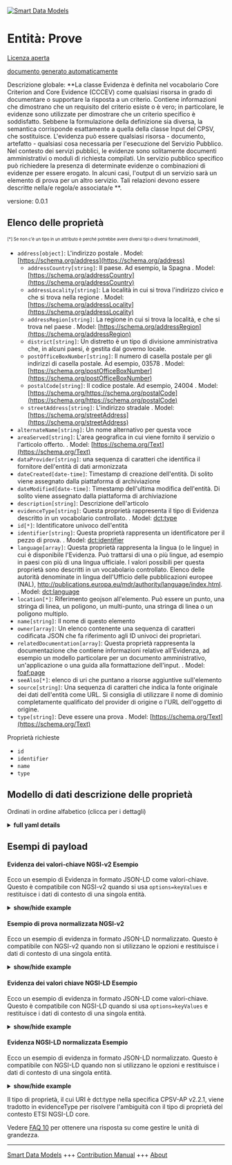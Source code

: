<!-- 10-Header -->    
[![Smart Data Models](https://smartdatamodels.org/wp-content/uploads/2022/01/SmartDataModels_logo.png "Logo")](https://smartdatamodels.org)    
Entità: Prove    
=============<!-- /10-Header -->    
<!-- 15-License -->    
[Licenza aperta](https://github.com/smart-data-models//dataModel.CPSV-AP/blob/master/Evidence/LICENSE.md)    
[documento generato automaticamente](https://docs.google.com/presentation/d/e/2PACX-1vTs-Ng5dIAwkg91oTTUdt8ua7woBXhPnwavZ0FxgR8BsAI_Ek3C5q97Nd94HS8KhP-r_quD4H0fgyt3/pub?start=false&loop=false&delayms=3000#slide=id.gb715ace035_0_60)    
<!-- /15-License -->    
<!-- 20-Description -->    
Descrizione globale: **La classe Evidenza è definita nel vocabolario Core Criterion and Core Evidence (CCCEV) come qualsiasi risorsa in grado di documentare o supportare la risposta a un criterio. Contiene informazioni che dimostrano che un requisito del criterio esiste o è vero; in particolare, le evidenze sono utilizzate per dimostrare che un criterio specifico è soddisfatto. Sebbene la formulazione della definizione sia diversa, la semantica corrisponde esattamente a quella della classe Input del CPSV, che sostituisce. L'evidenza può essere qualsiasi risorsa - documento, artefatto - qualsiasi cosa necessaria per l'esecuzione del Servizio Pubblico. Nel contesto dei servizi pubblici, le evidenze sono solitamente documenti amministrativi o moduli di richiesta compilati. Un servizio pubblico specifico può richiedere la presenza di determinate evidenze o combinazioni di evidenze per essere erogato. In alcuni casi, l'output di un servizio sarà un elemento di prova per un altro servizio. Tali relazioni devono essere descritte nella/e regola/e associata/e **.    
versione: 0.0.1    
<!-- /20-Description -->    
<!-- 30-PropertiesList -->    
## Elenco delle proprietà    
<sup><sub>[*] Se non c'è un tipo in un attributo è perché potrebbe avere diversi tipi o diversi formati/modelli</sub></sup>.    
- `address[object]`: L'indirizzo postale  . Model: [https://schema.org/address](https://schema.org/address)	- `addressCountry[string]`: Il paese. Ad esempio, la Spagna  . Model: [https://schema.org/addressCountry](https://schema.org/addressCountry)    
	- `addressLocality[string]`: La località in cui si trova l'indirizzo civico e che si trova nella regione  . Model: [https://schema.org/addressLocality](https://schema.org/addressLocality)    
	- `addressRegion[string]`: La regione in cui si trova la località, e che si trova nel paese  . Model: [https://schema.org/addressRegion](https://schema.org/addressRegion)    
	- `district[string]`: Un distretto è un tipo di divisione amministrativa che, in alcuni paesi, è gestita dal governo locale.      
	- `postOfficeBoxNumber[string]`: Il numero di casella postale per gli indirizzi di casella postale. Ad esempio, 03578  . Model: [https://schema.org/postOfficeBoxNumber](https://schema.org/postOfficeBoxNumber)    
	- `postalCode[string]`: Il codice postale. Ad esempio, 24004  . Model: [https://schema.org/https://schema.org/postalCode](https://schema.org/https://schema.org/postalCode)    
	- `streetAddress[string]`: L'indirizzo stradale  . Model: [https://schema.org/streetAddress](https://schema.org/streetAddress)    
- `alternateName[string]`: Un nome alternativo per questa voce  - `areaServed[string]`: L'area geografica in cui viene fornito il servizio o l'articolo offerto.  . Model: [https://schema.org/Text](https://schema.org/Text)- `dataProvider[string]`: una sequenza di caratteri che identifica il fornitore dell'entità di dati armonizzata  - `dateCreated[date-time]`: Timestamp di creazione dell'entità. Di solito viene assegnato dalla piattaforma di archiviazione  - `dateModified[date-time]`: Timestamp dell'ultima modifica dell'entità. Di solito viene assegnato dalla piattaforma di archiviazione  - `description[string]`: Descrizione dell'articolo  - `evidenceType[string]`: Questa proprietà rappresenta il tipo di Evidenza descritto in un vocabolario controllato.  . Model: [dct:type](dct:type)- `id[*]`: Identificatore univoco dell'entità  - `identifier[string]`: Questa proprietà rappresenta un identificatore per il pezzo di prova.  . Model: [dct:identifier](dct:identifier)- `language[array]`: Questa proprietà rappresenta la lingua (o le lingue) in cui è disponibile l'Evidenza. Può trattarsi di una o più lingue, ad esempio in paesi con più di una lingua ufficiale. I valori possibili per questa proprietà sono descritti in un vocabolario controllato. Elenco delle autorità denominate in lingua dell'Ufficio delle pubblicazioni europee (NAL), http://publications.europa.eu/mdr/authority/language/index.html.  . Model: [dct:language](dct:language)- `location[*]`: Riferimento geojson all'elemento. Può essere un punto, una stringa di linea, un poligono, un multi-punto, una stringa di linea o un poligono multiplo.  - `name[string]`: Il nome di questo elemento  - `owner[array]`: Un elenco contenente una sequenza di caratteri codificata JSON che fa riferimento agli ID univoci dei proprietari.  - `relatedDocumentation[array]`: Questa proprietà rappresenta la documentazione che contiene informazioni relative all'Evidenza, ad esempio un modello particolare per un documento amministrativo, un'applicazione o una guida alla formattazione dell'input.  . Model: [ foaf:page]( foaf:page)- `seeAlso[*]`: elenco di uri che puntano a risorse aggiuntive sull'elemento  - `source[string]`: Una sequenza di caratteri che indica la fonte originale dei dati dell'entità come URL. Si consiglia di utilizzare il nome di dominio completamente qualificato del provider di origine o l'URL dell'oggetto di origine.  - `type[string]`: Deve essere una prova  . Model: [https://schema.org/Text](https://schema.org/Text)<!-- /30-PropertiesList -->    
<!-- 35-RequiredProperties -->    
Proprietà richieste    
- `id`  - `identifier`  - `name`  - `type`  <!-- /35-RequiredProperties -->    
<!-- 40-RequiredProperties -->    
<!-- /40-RequiredProperties -->    
<!-- 50-DataModelHeader -->    
## Modello di dati descrizione delle proprietà    
Ordinati in ordine alfabetico (clicca per i dettagli)    
<!-- /50-DataModelHeader -->    
<!-- 60-ModelYaml -->    
<details><summary><strong>full yaml details</strong></summary>      
```yaml    
Evidence:      
  description: 'The Evidence class is defined in the Core Criterion and Core Evidence vocabulary (CCCEV) as any resource that can document or support a criterion response. It contains information that proves that a criterion requirement exists or is true, in particular evidences are used to prove that a specific criterion is met. Although the wording of the definition is different, the semantics are an exact match for CPSV''s Input class which it replaces. Evidence can be any resource - document, artefact – anything needed for executing the Public Service. In the context of Public Services, Evidence is usually administrative documents or completed application forms. A specific Public Service may require the presence of certain Evidence or combinations of Evidence in order to be delivered. In some cases, the Output of one service will be Evidence for another service. Such relationships should be described in the associated Rule(s).'      
  properties:      
    address:      
      description: The mailing address      
      properties:      
        addressCountry:      
          description: 'The country. For example, Spain'      
          type: string      
          x-ngsi:      
            model: https://schema.org/addressCountry      
            type: Property      
        addressLocality:      
          description: 'The locality in which the street address is, and which is in the region'      
          type: string      
          x-ngsi:      
            model: https://schema.org/addressLocality      
            type: Property      
        addressRegion:      
          description: 'The region in which the locality is, and which is in the country'      
          type: string      
          x-ngsi:      
            model: https://schema.org/addressRegion      
            type: Property      
        district:      
          description: 'A district is a type of administrative division that, in some countries, is managed by the local government'      
          type: string      
          x-ngsi:      
            type: Property      
        postOfficeBoxNumber:      
          description: 'The post office box number for PO box addresses. For example, 03578'      
          type: string      
          x-ngsi:      
            model: https://schema.org/postOfficeBoxNumber      
            type: Property      
        postalCode:      
          description: 'The postal code. For example, 24004'      
          type: string      
          x-ngsi:      
            model: https://schema.org/https://schema.org/postalCode      
            type: Property      
        streetAddress:      
          description: The street address      
          type: string      
          x-ngsi:      
            model: https://schema.org/streetAddress      
            type: Property      
        streetNr:      
          description: Number identifying a specific property on a public street      
          type: string      
          x-ngsi:      
            type: Property      
      type: object      
      x-ngsi:      
        model: https://schema.org/address      
        type: Property      
    alternateName:      
      description: An alternative name for this item      
      type: string      
      x-ngsi:      
        type: Property      
    areaServed:      
      description: The geographic area where a service or offered item is provided      
      type: string      
      x-ngsi:      
        model: https://schema.org/Text      
        type: Property      
    dataProvider:      
      description: A sequence of characters identifying the provider of the harmonised data entity      
      type: string      
      x-ngsi:      
        type: Property      
    dateCreated:      
      description: Entity creation timestamp. This will usually be allocated by the storage platform      
      format: date-time      
      type: string      
      x-ngsi:      
        type: Property      
    dateModified:      
      description: Timestamp of the last modification of the entity. This will usually be allocated by the storage platform      
      format: date-time      
      type: string      
      x-ngsi:      
        type: Property      
    description:      
      description: A description of this item      
      type: string      
      x-ngsi:      
        type: Property      
    evidenceType:      
      description: This property represents the type of Evidence as described in a controlled vocabulary      
      type: string      
      x-ngsi:      
        model: dct:type      
        type: Property      
    id:      
      anyOf:      
        - description: Identifier format of any NGSI entity      
          maxLength: 256      
          minLength: 1      
          pattern: ^[\w\-\.\{\}\$\+\*\[\]`|~^@!,:\\]+$      
          type: string      
          x-ngsi:      
            type: Property      
        - description: Identifier format of any NGSI entity      
          format: uri      
          type: string      
          x-ngsi:      
            type: Property      
      description: Unique identifier of the entity      
      x-ngsi:      
        type: Property      
    identifier:      
      description: This property represents an Identifier for the piece of Evidence      
      type: string      
      x-ngsi:      
        model: dct:identifier      
        type: Property      
    language:      
      description: 'This property represents the language(s) in which the Evidence is available. This could be one or multiple languages, for instance in countries with more than one official language. The possible values for this property are described in a controlled vocabulary. European Publications Office''s Languages Named Authority List (NAL), http://publications.europa.eu/mdr/authority/language/index.html'      
      items:      
        description: ""      
        type: string      
        x-ngsi:      
          model: ' dct:LinguisticSystem'      
      type: array      
      x-ngsi:      
        model: dct:language      
        type: Property      
    location:      
      description: 'Geojson reference to the item. It can be Point, LineString, Polygon, MultiPoint, MultiLineString or MultiPolygon'      
      oneOf:      
        - description: Geojson reference to the item. Point      
          properties:      
            bbox:      
              items:      
                type: number      
              minItems: 4      
              type: array      
            coordinates:      
              items:      
                type: number      
              minItems: 2      
              type: array      
            type:      
              enum:      
                - Point      
              type: string      
          required:      
            - type      
            - coordinates      
          title: GeoJSON Point      
          type: object      
          x-ngsi:      
            type: GeoProperty      
        - description: Geojson reference to the item. LineString      
          properties:      
            bbox:      
              items:      
                type: number      
              minItems: 4      
              type: array      
            coordinates:      
              items:      
                items:      
                  type: number      
                minItems: 2      
                type: array      
              minItems: 2      
              type: array      
            type:      
              enum:      
                - LineString      
              type: string      
          required:      
            - type      
            - coordinates      
          title: GeoJSON LineString      
          type: object      
          x-ngsi:      
            type: GeoProperty      
        - description: Geojson reference to the item. Polygon      
          properties:      
            bbox:      
              items:      
                type: number      
              minItems: 4      
              type: array      
            coordinates:      
              items:      
                items:      
                  items:      
                    type: number      
                  minItems: 2      
                  type: array      
                minItems: 4      
                type: array      
              type: array      
            type:      
              enum:      
                - Polygon      
              type: string      
          required:      
            - type      
            - coordinates      
          title: GeoJSON Polygon      
          type: object      
          x-ngsi:      
            type: GeoProperty      
        - description: Geojson reference to the item. MultiPoint      
          properties:      
            bbox:      
              items:      
                type: number      
              minItems: 4      
              type: array      
            coordinates:      
              items:      
                items:      
                  type: number      
                minItems: 2      
                type: array      
              type: array      
            type:      
              enum:      
                - MultiPoint      
              type: string      
          required:      
            - type      
            - coordinates      
          title: GeoJSON MultiPoint      
          type: object      
          x-ngsi:      
            type: GeoProperty      
        - description: Geojson reference to the item. MultiLineString      
          properties:      
            bbox:      
              items:      
                type: number      
              minItems: 4      
              type: array      
            coordinates:      
              items:      
                items:      
                  items:      
                    type: number      
                  minItems: 2      
                  type: array      
                minItems: 2      
                type: array      
              type: array      
            type:      
              enum:      
                - MultiLineString      
              type: string      
          required:      
            - type      
            - coordinates      
          title: GeoJSON MultiLineString      
          type: object      
          x-ngsi:      
            type: GeoProperty      
        - description: Geojson reference to the item. MultiLineString      
          properties:      
            bbox:      
              items:      
                type: number      
              minItems: 4      
              type: array      
            coordinates:      
              items:      
                items:      
                  items:      
                    items:      
                      type: number      
                    minItems: 2      
                    type: array      
                  minItems: 4      
                  type: array      
                type: array      
              type: array      
            type:      
              enum:      
                - MultiPolygon      
              type: string      
          required:      
            - type      
            - coordinates      
          title: GeoJSON MultiPolygon      
          type: object      
          x-ngsi:      
            type: GeoProperty      
      x-ngsi:      
        type: GeoProperty      
    name:      
      description: The name of this item      
      type: string      
      x-ngsi:      
        type: Property      
    owner:      
      description: A List containing a JSON encoded sequence of characters referencing the unique Ids of the owner(s)      
      items:      
        anyOf:      
          - description: Identifier format of any NGSI entity      
            maxLength: 256      
            minLength: 1      
            pattern: ^[\w\-\.\{\}\$\+\*\[\]`|~^@!,:\\]+$      
            type: string      
            x-ngsi:      
              type: Property      
          - description: Identifier format of any NGSI entity      
            format: uri      
            type: string      
            x-ngsi:      
              type: Property      
        description: Unique identifier of the entity      
        x-ngsi:      
          type: Property      
      type: array      
      x-ngsi:      
        type: Property      
    relatedDocumentation:      
      description: 'This property represents documentation that contains information related to the Evidence, for instance a particular template for an administrative document, an application or a guide on formatting the Input'      
      items:      
        format: uri      
        type: string      
      type: array      
      x-ngsi:      
        model: ' foaf:page'      
        type: Property      
    seeAlso:      
      description: list of uri pointing to additional resources about the item      
      oneOf:      
        - items:      
            format: uri      
            type: string      
          minItems: 1      
          type: array      
        - format: uri      
          type: string      
      x-ngsi:      
        type: Property      
    source:      
      description: 'A sequence of characters giving the original source of the entity data as a URL. Recommended to be the fully qualified domain name of the source provider, or the URL to the source object'      
      type: string      
      x-ngsi:      
        type: Property      
    type:      
      description: It has to be Evidence      
      enum:      
        - Evidence      
      type: string      
      x-ngsi:      
        model: https://schema.org/Text      
        type: Property      
  required:      
    - id      
    - type      
    - identifier      
    - name      
  type: object      
  x-derived-from: ""      
  x-disclaimer: 'Redistribution and use in source and binary forms, with or without modification, are permitted  provided that the license conditions are met. Copyleft (c) 2022 Contributors to Smart Data Models Program'      
  x-license-url: https://github.com/smart-data-models/dataModel.CPSV-AP/blob/master/Evidence/LICENSE.md      
  x-model-schema: https://smart-data-models.github.io/dataModel.CPSV-AP/Evidence/schema.json      
  x-model-tags: CEFAT4CITIES      
  x-version: 0.0.1      
```    
</details>      
<!-- /60-ModelYaml -->    
<!-- 70-MiddleNotes -->    
<!-- /70-MiddleNotes -->    
<!-- 80-Examples -->    
## Esempi di payload    
#### Evidenza dei valori-chiave NGSI-v2 Esempio    
Ecco un esempio di Evidenza in formato JSON-LD come valori-chiave. Questo è compatibile con NGSI-v2 quando si usa `options=keyValues` e restituisce i dati di contesto di una singola entità.    
<details><summary><strong>show/hide example</strong></summary>      
```json  
{  
  "id": "urn:ngsi-ld:CPSV-AP:Evidence:5eafa833-6dba-430d-b2f0-64379ee20b94",  
  "type": "Evidence",  
  "identifier": "https://www.prh.fi/input/form",  
  "name": "Form to apply for a trademark",  
  "description": "The application must include the applicant's name or company name, domicile or registered office and address. A trademark can be applied for by either a company, an organization or a private person.",  
  "evidenceType": "Declaration of Oath",  
  "relatedDocumentation": [  
    "https://www.prh.fi/stc/forms/tavaramerkin_rekisterointihakemus.pdf"  
  ],  
  "language": [  
    "http://publications.europa.eu/resource/authority/language/FIN",  
    "http://publications.europa.eu/resource/authority/language/SWE"  
  ]  
}  
```  
</details>    
#### Esempio di prova normalizzata NGSI-v2    
Ecco un esempio di evidenza in formato JSON-LD normalizzato. Questo è compatibile con NGSI-v2 quando non si utilizzano le opzioni e restituisce i dati di contesto di una singola entità.    
<details><summary><strong>show/hide example</strong></summary>      
```json  
{  
  "id": "urn:ngsi-ld:CPSV-AP:Evidence:5eafa833-6dba-430d-b2f0-64379ee20b94",  
  "type": "Evidence",  
  "identifier": {  
    "type": "Text",  
    "value": "https://www.prh.fi/input/form"  
  },  
  "name": {  
    "type": "Text",  
    "value": "Form to apply for a trademark"  
  },  
  "description": {  
    "type": "Text",  
    "value": "The application must include the applicant's name or company name, domicile or registered office and address. A trademark can be applied for by either a company, an organization or a private person."  
  },  
  "evidenceType": {  
    "type": "Text",  
    "value": "Declaration of Oath"  
  },  
  "relatedDocumentation": {  
    "type": "StructuredValue",  
    "value": [  
      "https://www.prh.fi/stc/forms/tavaramerkin_rekisterointihakemus.pdf"  
    ]  
  },  
  "language": {  
    "type": "StructuredValue",  
    "value": [  
      "http://publications.europa.eu/resource/authority/language/FIN",  
      "http://publications.europa.eu/resource/authority/language/SWE"  
    ]  
  }  
}  
```  
</details>    
#### Evidenza dei valori chiave NGSI-LD Esempio    
Ecco un esempio di evidenza in formato JSON-LD come valori-chiave. Questo è compatibile con NGSI-LD quando si usa `options=keyValues` e restituisce i dati di contesto di una singola entità.    
<details><summary><strong>show/hide example</strong></summary>      
```json  
{  
  "id": "urn:ngsi-ld:CPSV-AP:Evidence:5eafa833-6dba-430d-b2f0-64379ee20b94",  
  "type": "Evidence",  
  "identifier": "https://www.prh.fi/input/form",  
  "name": "Form to apply for a trademark",  
  "description": "The application must include the applicant's name or company name, domicile or registered office and address. A trademark can be applied for by either a company, an organization or a private person.",  
  "evidenceType": "Declaration of Oath",  
  "relatedDocumentation": [  
    "https://www.prh.fi/stc/forms/tavaramerkin_rekisterointihakemus.pdf"  
  ],  
  "language": [  
    "http://publications.europa.eu/resource/authority/language/FIN",  
    "http://publications.europa.eu/resource/authority/language/SWE"  
  ],  
  "@context": [  
    "https://smart-data-models.github.io/dataModel.CPSV-AP/context.jsonld",  
    "https://raw.githubusercontent.com/smart-data-models/dataModel.CPSV-AP/master/context.jsonld"  
  ]  
}  
```  
</details>    
#### Evidenza NGSI-LD normalizzata Esempio    
Ecco un esempio di evidenza in formato JSON-LD normalizzato. Questo è compatibile con NGSI-LD quando non si utilizzano le opzioni e restituisce i dati di contesto di una singola entità.    
<details><summary><strong>show/hide example</strong></summary>      
```json  
{  
    "id": "urn:ngsi-ld:CPSV-AP:Evidence:5eafa833-6dba-430d-b2f0-64379ee20b94",  
    "type": "Evidence",  
    "identifier": {  
        "type": "Property",  
        "value": "https://www.prh.fi/input/form"  
    },  
    "name": {  
        "type": "Property",  
        "value": "Form to apply for a trademark"  
    },  
    "description": {  
        "type": "Property",  
        "value": "The application must include the applicant's name or company name, domicile or registered office and address. A trademark can be applied for by either a company, an organization or a private person."  
    },  
    "evidenceType": {  
        "type": "Property",  
        "value": "Declaration of Oath"  
    },  
    "relatedDocumentation": {  
        "type": "Property",  
        "value": [  
            "https://www.prh.fi/stc/forms/tavaramerkin_rekisterointihakemus.pdf"  
        ]  
    },  
    "language": {  
        "type": "Property",  
        "value": [  
            "http://publications.europa.eu/resource/authority/language/FIN",  
            "http://publications.europa.eu/resource/authority/language/SWE"  
        ]  
    },  
    "@context": [  
        "https://smart-data-models.github.io/dataModel.CPSV-AP/context.jsonld",  
        "https://raw.githubusercontent.com/smart-data-models/dataModel.CPSV-AP/master/context.jsonld"  
    ]  
}  
```  
</details><!-- /80-Examples -->    
<!-- 90-FooterNotes -->    
Il tipo di proprietà, il cui URI è dct:type nella specifica CPSV-AP v2.2.1, viene tradotto in evidenceType per risolvere l'ambiguità con il tipo di proprietà del contesto ETSI NGSI-LD core.    
<!-- /90-FooterNotes -->    
<!-- 95-Units -->    
Vedere [FAQ 10](https://smartdatamodels.org/index.php/faqs/) per ottenere una risposta su come gestire le unità di grandezza.    
<!-- /95-Units -->    
<!-- 97-LastFooter -->    
---    
[Smart Data Models](https://smartdatamodels.org) +++ [Contribution Manual](https://bit.ly/contribution_manual) +++ [About](https://bit.ly/Introduction_SDM)<!-- /97-LastFooter -->    
